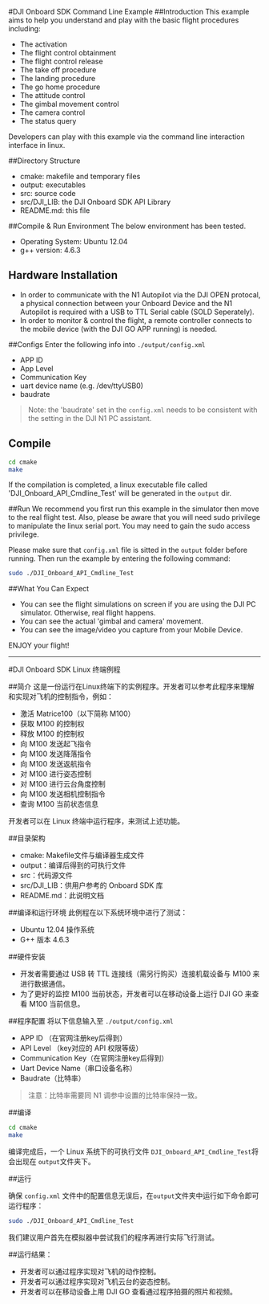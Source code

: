 #DJI Onboard SDK Command Line Example
##Introduction
This example aims to help you understand and play with the basic flight procedures including:

* The activation
* The flight control obtainment
* The flight control release
* The take off procedure
* The landing procedure
* The go home procedure
* The attitude control
* The gimbal movement control
* The camera control
* The status query

Developers can play with this example via the command line interaction interface in linux.

##Directory Structure
* cmake: makefile and temporary files
* output: executables
* src: source code
* src/DJI_LIB: the DJI Onboard SDK API Library
* README.md: this file

##Compile & Run Environment
The below environment has been tested.
* Operating System: Ubuntu 12.04
* g++ version: 4.6.3

## Hardware Installation
* In order to communicate with the N1 Autopilot via the DJI OPEN protocal, a physical connection between your Onboard Device and the N1 Autopilot is required with a USB to TTL Serial cable (SOLD Seperately).
* In order to monitor & control the flight, a remote controller connects to the mobile device (with the DJI GO APP running) is needed.

##Configs
Enter the following info into `./output/config.xml`

* APP ID
* App Level
* Communication Key
* uart device name (e.g. /dev/ttyUSB0)
* baudrate

>Note: the 'baudrate' set in the `config.xml` needs to be consistent with the setting in the DJI N1 PC assistant.

## Compile
~~~bash
cd cmake
make
~~~

If the compilation is completed, a linux executable file called 'DJI_Onboard_API_Cmdline_Test' will be generated in the `output` dir.

##Run
We recommend you first run this example in the simulator then move to the real flight test. Also, please be aware that you will need sudo privilege to manipulate the linux serial port. You may need to gain the sudo access privilege.

Please make sure that `config.xml` file is sitted in the `output` folder before running. Then run the example by entering the following command:
~~~bash
sudo ./DJI_Onboard_API_Cmdline_Test
~~~

##What You Can Expect
* You can see the flight simulations on screen if you are using the DJI PC simulator. Otherwise, real flight happens.
* You can see the actual 'gimbal and camera' movement.
* You can see the image/video you capture from your Mobile Device.

ENJOY your flight!

---

#DJI Onboard SDK Linux 终端例程

##简介
这是一份运行在Linux终端下的实例程序。开发者可以参考此程序来理解和实现对飞机的控制指令，例如：

* 激活 Matrice100（以下简称 M100）
* 获取 M100 的控制权
* 释放 M100 的控制权
* 向 M100 发送起飞指令
* 向 M100 发送降落指令
* 向 M100 发送返航指令
* 对 M100 进行姿态控制
* 对 M100 进行云台角度控制
* 向 M100 发送相机控制指令
* 查询 M100 当前状态信息

开发者可以在 Linux 终端中运行程序，来测试上述功能。

##目录架构
* cmake: Makefile文件与编译器生成文件
* output：编译后得到的可执行文件
* src：代码源文件
* src/DJI_LIB：供用户参考的 Onboard SDK 库
* README.md：此说明文档

##编译和运行环境
此例程在以下系统环境中进行了测试：
* Ubuntu 12.04 操作系统
* G++ 版本 4.6.3

##硬件安装
* 开发者需要通过 USB 转 TTL 连接线（需另行购买）连接机载设备与 M100 来进行数据通信。
* 为了更好的监控 M100 当前状态，开发者可以在移动设备上运行 DJI GO 来查看 M100 当前信息。

##程序配置
将以下信息输入至 `./output/config.xml`
* APP ID （在官网注册key后得到）
* API Level （key对应的 API 权限等级）
* Communication Key（在官网注册key后得到）
* Uart Device Name（串口设备名称）
* Baudrate（比特率）

> 注意：比特率需要同 N1 调参中设置的比特率保持一致。

##编译

~~~bash
cd cmake 
make
~~~

编译完成后，一个 Linux 系统下的可执行文件 `DJI_Onboard_API_Cmdline_Test`将会出现在 `output`文件夹下。

##运行

确保 `config.xml` 文件中的配置信息无误后，在`output`文件夹中运行如下命令即可运行程序：
~~~bash
sudo ./DJI_Onboard_API_Cmdline_Test
~~~

我们建议用户首先在模拟器中尝试我们的程序再进行实际飞行测试。

##运行结果：

* 开发者可以通过程序实现对飞机的动作控制。
* 开发者可以通过程序实现对飞机云台的姿态控制。
* 开发者可以在移动设备上用 DJI GO 查看通过程序拍摄的照片和视频。